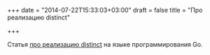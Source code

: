 +++
date = "2014-07-22T15:33:03+03:00"
draft = false
title = "Про реализацию distinct"

+++

<p>Статья <a href="http://jonlawlor.github.io/2014/07/18/distinct/">про реализацию distinct</a> на языке программирования Go.</p>

